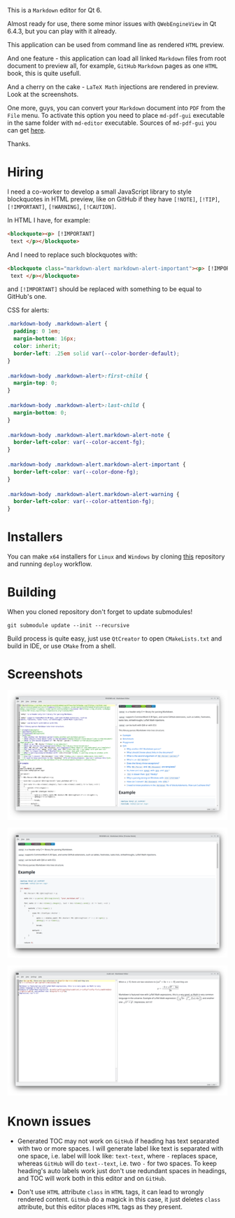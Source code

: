 This is a `Markdown` editor for Qt 6.

Almost ready for use, there some minor issues with `QWebEngineView` in Qt 6.4.3,
but you can play with it already.

This application can be used from command line as rendered `HTML` preview.

And one feature - this application can load all linked `Markdown` files from root
document to preview all, for example, `GitHub` `Markdown` pages as one `HTML` book,
this is quite usefull.

And a cherry on the cake - `LaTeX Math` injections are rendered in preview. Look at the screenshots.

One more, guys, you can convert your `Markdown` document into `PDF` from the `File` menu. To activate
this option you need to place `md-pdf-gui` executable in the same folder with `md-editor`
executable. Sources of `md-pdf-gui` you can get [here](https://github.com/igormironchik/md-pdf).

Thanks.

# Hiring

I need a co-worker to develop a small JavaScript library to style blockquotes in HTML preview,
like on GitHub if they have `[!NOTE]`, `[!TIP]`, `[!IMPORTANT]`, `[!WARNING]`, `[!CAUTION]`.

In HTML I have, for example:

```html
<blockquote><p> [!IMPORTANT] 
 text </p></blockquote>
```

And I need to replace such blockquotes with:

```html
<blockquote class="markdown-alert markdown-alert-important"><p> [!IMPORTANT]
 text </p></blockquote>
```

and `[!IMPORTANT]` should be replaced with something to be equal to GitHub's one.


CSS for alerts:

```css
.markdown-body .markdown-alert {
  padding: 0 1em;
  margin-bottom: 16px;
  color: inherit;
  border-left: .25em solid var(--color-border-default);
}

.markdown-body .markdown-alert>:first-child {
  margin-top: 0;
}

.markdown-body .markdown-alert>:last-child {
  margin-bottom: 0;
}

.markdown-body .markdown-alert.markdown-alert-note {
  border-left-color: var(--color-accent-fg);
}

.markdown-body .markdown-alert.markdown-alert-important {
  border-left-color: var(--color-done-fg);
}

.markdown-body .markdown-alert.markdown-alert-warning {
  border-left-color: var(--color-attention-fg);
}
```

# Installers

You can make `x64` installers for `Linux` and `Windows` by cloning [this](https://github.com/igormironchik/markdown) repository and running `deploy` workflow.

# Building

When you cloned repository don't forget to update submodules!

```
git submodule update --init --recursive
```

Build process is quite easy, just use `QtCreator` to open `CMakeLists.txt` and build in IDE, or use
`CMake` from a shell.

# Screenshots

![md-editor](md-editor-edit-mode.png)

![md-editor](md-editor-view-mode.png)

![md-editor](md-editor-latext-math.png)

# Known issues

* Generated TOC may not work on `GitHub` if heading has text separated with two or more spaces.
I will generate label like text is separated with one space, i.e. label will look like: `text-text`,
where `-` replaces space, whereas `GitHub` will do `text--text`, i.e. two `-` for two spaces.
To keep heading's auto labels work just don't use redundant spaces in headings, and TOC will
work both in this editor and on `GitHub`.

* Don't use `HTML` attribute `class` in `HTML` tags, it can lead to wrongly rendered content.
`GitHub` do a magick in this case, it just deletes `class` attribute, but this editor places
`HTML` tags as they present.
